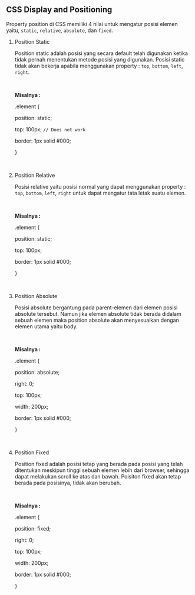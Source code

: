 ## CSS Display and Positioning

Property position di CSS memiliki 4 nilai untuk mengatur posisi elemen yaitu, `static`, `relative`, `absolute`, dan `fixed`.

1.  Position Static

    Position static adalah posisi yang secara default telah digunakan ketika tidak pernah menentukan metode posisi yang digunakan. Posisi static tidak akan bekerja apabila menggunakan property : `top`, `bottom`, `left`, `right`.

    <br />

    **Misalnya :**

    .element {

    position: static;

    top: 100px; `// Does not work`

    border: 1px solid #000;

    }

    <br />

2.  Position Relative

    Posisi relative yaitu posisi normal yang dapat menggunakan property : `top`, `bottom`, `left`, `right` untuk dapat mengatur tata letak suatu elemen.

    <br />

    **Misalnya :**

    .element {

    position: static;

    top: 100px;

    border: 1px solid #000;

    }

    <br />

3.  Position Absolute

    Posisi absolute bergantung pada parent-elemen dari elemen posisi absolute tersebut. Namun jika elemen absolute tidak berada didalam sebuah elemen maka position absolute akan menyesuaikan dengan elemen utama yaitu body.

    <br />

    **Misalnya :**

    .element {

    position: absolute;

    right: 0;

    top: 100px;

    width: 200px;

    border: 1px solid #000;

    }

    <br />

4.  Position Fixed

    Position fixed adalah posisi tetap yang berada pada posisi yang telah ditentukan meskipun tinggi sebuah elemen lebih dari browser, sehingga dapat melakukan scroll ke atas dan bawah. Poisiton fixed akan tetap berada pada posisinya, tidak akan berubah.

    <br />

    **Misalnya :**

    .element {

    position: fixed;

    right: 0;

    top: 100px;

    width: 200px;

    border: 1px solid #000;

    }
